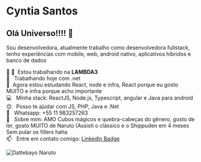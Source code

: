 # Cyntia Santos

## Olá Universo!!!! 👋
Sou desenvolvedora, atualmente trabalho como desenvolvedora fullstack, 
<br>tenho experiências com mobile, web, android nativo, aplicativos híbridos e banco de dados

 :rocket: 💜&nbsp; Estou trabalhando na **LAMBDA3**
 <br/>    📝 &nbsp; Trabalhando hoje com .net
 <br/>    💙&nbsp; Agora estou estudando React, node e infra, React porque eu gosto MUITO e infra porque acho importante
 <br/>    💻 &nbsp; Minha stack: ReactJS, Node.js, Typescript, angular e Java para android
 <br/>    😊 &nbsp; Posso te ajudar com JS, PHP, Java e .Net
 <br/>    📱 &nbsp; Whatsapp: +55 11 983257263
 <br/>   💬  &nbsp; Sobre mim: AMO Cubos mágicos e quebra-cabeças do gênero, gosto de ler, gosto MUITO de Naruto (Assisti o clássico e o Shippuden em 4 meses Sem pular os fillers haha
 <br/>   📫 &nbsp; Entre em contato comigo: [Linkedin Badge](https://www.linkedin.com/resume-builder/urn:li:fs_memberResume:4871442/?edit=true)
 
![Dattebayo Naruto](https://i.pinimg.com/originals/ad/99/7e/ad997e64d46819bf9b5497de6a519c9c.gif)
